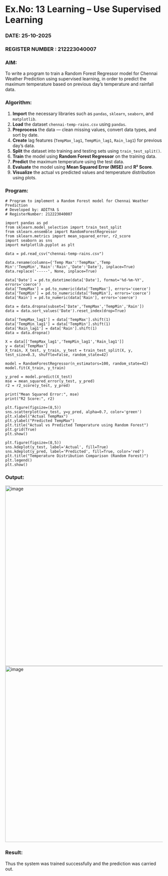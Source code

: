 # Ex.No: 13 Learning – Use Supervised Learning  
### DATE: 25-10-2025                                                                           
### REGISTER NUMBER : 212223040007
### AIM: 
To write a program to train a Random Forest Regressor model for Chennai Weather Prediction using supervised learning, in order to predict the maximum temperature based on previous day’s temperature and rainfall data.
###  Algorithm:
1. **Import** the necessary libraries such as `pandas`, `sklearn`, `seaborn`, and `matplotlib`.  
2. **Load** the dataset `chennai-temp-rains.csv` using `pandas`.  
3. **Preprocess** the data — clean missing values, convert data types, and sort by date.  
4. **Create** lag features (`TempMax_lag1`, `TempMin_lag1`, `Rain_lag1`) for previous day’s data.  
5. **Split** the dataset into training and testing sets using `train_test_split()`.  
6. **Train** the model using **Random Forest Regressor** on the training data.  
7. **Predict** the maximum temperature using the test data.  
8. **Evaluate** the model using **Mean Squared Error (MSE)** and **R² Score**.  
9. **Visualize** the actual vs predicted values and temperature distribution using plots.  
### Program:
```
# Program to implement a Random Forest model for Chennai Weather Prediction
# Developed by: ADITYA S
# RegisterNumber: 212223040007

import pandas as pd
from sklearn.model_selection import train_test_split
from sklearn.ensemble import RandomForestRegressor
from sklearn.metrics import mean_squared_error, r2_score
import seaborn as sns
import matplotlib.pyplot as plt

data = pd.read_csv("chennai-temp-rains.csv")

data.rename(columns={'Temp Max':'TempMax','Temp Min':'TempMin','Rain':'Rain','Date':'Date'}, inplace=True)
data.replace('-----', None, inplace=True)

data['Date'] = pd.to_datetime(data['Date'], format='%d-%m-%Y', errors='coerce')
data['TempMax'] = pd.to_numeric(data['TempMax'], errors='coerce')
data['TempMin'] = pd.to_numeric(data['TempMin'], errors='coerce')
data['Rain'] = pd.to_numeric(data['Rain'], errors='coerce')

data = data.dropna(subset=['Date','TempMax','TempMin','Rain'])
data = data.sort_values('Date').reset_index(drop=True)

data['TempMax_lag1'] = data['TempMax'].shift(1)
data['TempMin_lag1'] = data['TempMin'].shift(1)
data['Rain_lag1'] = data['Rain'].shift(1)
data = data.dropna()

X = data[['TempMax_lag1','TempMin_lag1','Rain_lag1']]
y = data['TempMax']
X_train, X_test, y_train, y_test = train_test_split(X, y, test_size=0.3, shuffle=False, random_state=42)

model = RandomForestRegressor(n_estimators=100, random_state=42)
model.fit(X_train, y_train)

y_pred = model.predict(X_test)
mse = mean_squared_error(y_test, y_pred)
r2 = r2_score(y_test, y_pred)

print("Mean Squared Error:", mse)
print("R2 Score:", r2)

plt.figure(figsize=(8,5))
sns.scatterplot(x=y_test, y=y_pred, alpha=0.7, color='green')
plt.xlabel("Actual TempMax")
plt.ylabel("Predicted TempMax")
plt.title("Actual vs Predicted Temperature using Random Forest")
plt.grid(True)
plt.show()

plt.figure(figsize=(8,5))
sns.kdeplot(y_test, label='Actual', fill=True)
sns.kdeplot(y_pred, label='Predicted', fill=True, color='red')
plt.title("Temperature Distribution Comparison (Random Forest)")
plt.legend()
plt.show()
```

### Output:
<img width="1268" height="575" alt="image" src="https://github.com/user-attachments/assets/6c1184f2-91be-4c88-b29f-289c0297e348" />
<img width="1249" height="561" alt="image" src="https://github.com/user-attachments/assets/14246f3b-7f93-46be-8002-ce7c545ee96c" />


### Result:
Thus the system was trained successfully and the prediction was carried out.
